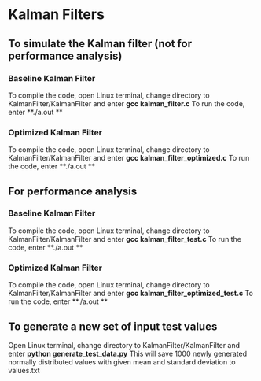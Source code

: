 # Kalman Filters


## To simulate the Kalman filter (not for performance analysis)

### Baseline Kalman Filter
To compile the code, open Linux terminal, change directory to KalmanFilter/KalmanFilter and enter **gcc kalman_filter.c**
To run the code, enter **./a.out **

### Optimized Kalman Filter
To compile the code, open Linux terminal, change directory to KalmanFilter/KalmanFilter and enter **gcc kalman_filter_optimized.c**
To run the code, enter  **./a.out  **

## For performance analysis

### Baseline Kalman Filter
To compile the code, open Linux terminal, change directory to KalmanFilter/KalmanFilter and enter **gcc kalman_filter_test.c**
To run the code, enter **./a.out **

### Optimized Kalman Filter
To compile the code, open Linux terminal, change directory to KalmanFilter/KalmanFilter and enter **gcc kalman_filter_optimized_test.c**
To run the code, enter  **./a.out ** 

## To generate a new set of input test values
Open Linux terminal, change directory to KalmanFilter/KalmanFilter and enter **python generate_test_data.py**
This will save 1000 newly generated normally distributed values with given mean and standard deviation to values.txt

